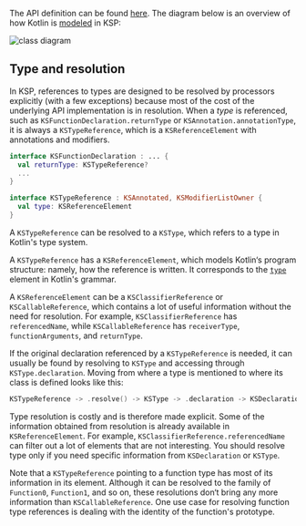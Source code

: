 [//]: # (title: How KSP models Kotlin code)

The API definition can be found [here](../api/src/main/kotlin/com/google/devtools/ksp/).
The diagram below is an overview of how Kotlin is [modeled](../api/src/main/kotlin/com/google/devtools/ksp/symbol/) in KSP:

![class diagram](KSPClassDiagram.svg)

## Type and resolution

In KSP, references to types are designed to be resolved by processors
explicitly (with a few exceptions) because most of the cost of the
underlying API implementation is in resolution. When a _type_ is referenced,
such as `KSFunctionDeclaration.returnType` or `KSAnnotation.annotationType`,
it is always a `KSTypeReference`, which is a `KSReferenceElement` with
annotations and modifiers.

```kotlin
interface KSFunctionDeclaration : ... {
  val returnType: KSTypeReference?
  ...
}

interface KSTypeReference : KSAnnotated, KSModifierListOwner {
  val type: KSReferenceElement
}
```

A `KSTypeReference` can be resolved to a `KSType`, which refers to a type in
Kotlin's type system.

A `KSTypeReference` has a `KSReferenceElement`, which models Kotlin‘s program
structure: namely, how the reference is written. It corresponds to the
[`type`](https://kotlinlang.org/docs/reference/grammar.html#type) element in
Kotlin's grammar.

A `KSReferenceElement` can be a `KSClassifierReference` or
`KSCallableReference`, which contains a lot of useful information without
the need for resolution. For example, `KSClassifierReference` has
`referencedName`, while `KSCallableReference` has `receiverType`,
`functionArguments`, and `returnType`.

If the original declaration referenced by a `KSTypeReference` is needed,
it can usually be found by resolving to `KSType` and accessing through
`KSType.declaration`. Moving from where a type is mentioned to where its
class is defined looks like this:

```kotlin
KSTypeReference -> .resolve() -> KSType -> .declaration -> KSDeclaration
```

Type resolution is costly and is therefore made explicit. Some of the
information obtained from resolution is already available in
`KSReferenceElement`. For example, `KSClassifierReference.referencedName`
can filter out a lot of elements that are not interesting. You should
resolve type only if you need specific information from `KSDeclaration`
or `KSType`.

Note that a `KSTypeReference` pointing to a function type has most of its
information in its element. Although it can be resolved to the family of
`Function0`, `Function1`, and so on, these resolutions don‘t bring any
more information than `KSCallableReference`. One use case for resolving
function type references is dealing with the identity of the function's
prototype.
